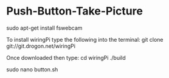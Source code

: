 # Push-Button-Take-Picture

sudo apt-get install fswebcam

To install wiringPi type the following into the terminal:
git clone git://git.drogon.net/wiringPi

Once downloaded then type:
cd wiringPi
./build

sudo nano button.sh
